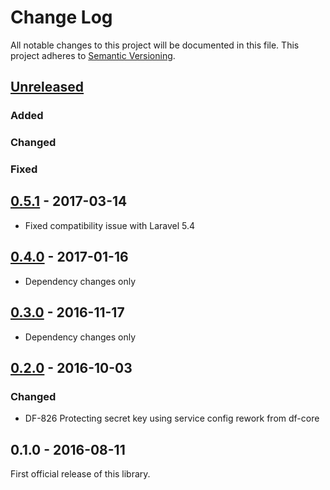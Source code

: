 # Change Log
All notable changes to this project will be documented in this file.
This project adheres to [Semantic Versioning](http://semver.org/).

## [Unreleased]
### Added

### Changed

### Fixed

## [0.5.1] - 2017-03-14
- Fixed compatibility issue with Laravel 5.4

## [0.4.0] - 2017-01-16
- Dependency changes only

## [0.3.0] - 2016-11-17
- Dependency changes only

## [0.2.0] - 2016-10-03
### Changed
- DF-826 Protecting secret key using service config rework from df-core

## 0.1.0 - 2016-08-11
First official release of this library.

[Unreleased]: https://github.com/dreamfactorysoftware/df-cache/compare/0.5.1..HEAD
[0.5.1]: https://github.com/dreamfactorysoftware/df-cache/compare/0.5.0...0.5.1
[0.5.0]: https://github.com/dreamfactorysoftware/df-cache/compare/0.4.0...0.5.0
[0.4.0]: https://github.com/dreamfactorysoftware/df-cache/compare/0.3.0...0.4.0
[0.3.0]: https://github.com/dreamfactorysoftware/df-cache/compare/0.2.0...0.3.0
[0.2.0]: https://github.com/dreamfactorysoftware/df-cache/compare/0.1.0...0.2.0
